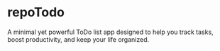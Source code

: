 # repoTodo
A minimal yet powerful ToDo list app designed to help you track tasks, boost productivity, and keep your life organized.
